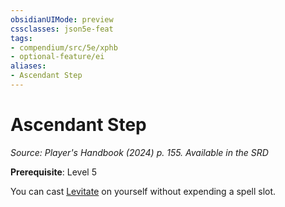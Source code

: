 ```yaml
---
obsidianUIMode: preview
cssclasses: json5e-feat
tags:
- compendium/src/5e/xphb
- optional-feature/ei
aliases:
- Ascendant Step
---
```

# Ascendant Step
*Source: Player's Handbook (2024) p. 155. Available in the <span title='Systems Reference Document (5.2)'>SRD</span>*  

**Prerequisite**: Level 5

You can cast [Levitate](/3-Mechanics/CLI/spells/levitate-xphb.md) on yourself without expending a spell slot.